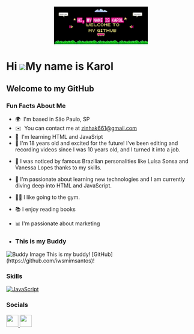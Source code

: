 <p align="center">
  <img height="100" src="NameKarol.jpeg">
</p>

Hi ![](https://user-images.githubusercontent.com/18350557/176309783-0785949b-9127-417c-8b55-ab5a4333674e.gif)My name is Karol
=============================================================================================================================

Welcome to my GitHub
--------------------

### **Fun Facts About Me**

* 🌍  I'm based in São Paulo, SP
* ✉️  You can contact me at [zinhak661@gmail.com](mailto:zinhak661@gmail.com)
* 🧠  I'm learning HTML and JavaSript
*  🎂 I'm 18 years old and excited for the future!
 I’ve been editing and recording videos since I was 10 years old, and I turned it into a job.
- 💼 I was noticed by famous Brazilian personalities like Luísa Sonsa and Vanessa Lopes thanks to my skills.
- 🌱 I'm passionate about learning new technologies and I am currently diving deep into HTML and JavaScript.
- 🏋️‍♂️ I like going to the gym.
- 📚 I enjoy reading books
- 📊 I'm passionate about marketing

- ### **This is my Buddy**
<p align="left">
  <img src="https://avatars.githubusercontent.com/u/75268485?v=4" width="50" height="50" alt="Buddy Image"/>
  This is my buddy! [GitHub](https://github.com/iwsmimsantos)!
</p>


### Skills


<p align="left">
<a href="https://developer.mozilla.org/en-US/docs/Web/JavaScript" target="_blank" rel="noreferrer"><img src="https://raw.githubusercontent.com/danielcranney/readme-generator/main/public/icons/skills/javascript-colored.svg" width="36" height="36" alt="JavaScript" /></a>
</p>



### Socials

<p align="left"> <a href="https://discord.com/users/karolzinhawx" target="_blank" rel="noreferrer"> <picture> <source media="(prefers-color-scheme: dark)" srcset="https://raw.githubusercontent.com/danielcranney/readme-generator/main/public/icons/socials/discord-dark.svg" /> <source media="(prefers-color-scheme: light)" srcset="https://raw.githubusercontent.com/danielcranney/readme-generator/main/public/icons/socials/discord.svg" /> <img src="https://raw.githubusercontent.com/danielcranney/readme-generator/main/public/icons/socials/discord.svg" width="32" height="32" /> </picture> </a> <a href="http://www.instagram.com/kar0lbarbosa_" target="_blank" rel="noreferrer"> <picture> <source media="(prefers-color-scheme: dark)" srcset="https://raw.githubusercontent.com/danielcranney/readme-generator/main/public/icons/socials/instagram-dark.svg" /> <source media="(prefers-color-scheme: light)" srcset="https://raw.githubusercontent.com/danielcranney/readme-generator/main/public/icons/socials/instagram.svg" /> <img src="https://raw.githubusercontent.com/danielcranney/readme-generator/main/public/icons/socials/instagram.svg" width="32" height="32" /> </picture> </a></p>
